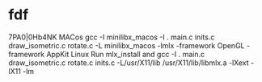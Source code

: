 # fdf
7PA0|0Hb4NK
MACos gcc -I minilibx_macos -I . main.c inits.c draw_isometric.c rotate.c -L minilibx_macos -lmlx -framework OpenGL -framework AppKit
Linux Run mlx_install and  gcc -I . main.c draw_isometric.c rotate.c inits.c -L/usr/X11/lib /usr/X11/lib/libmlx.a -lXext -lX11 -lm

